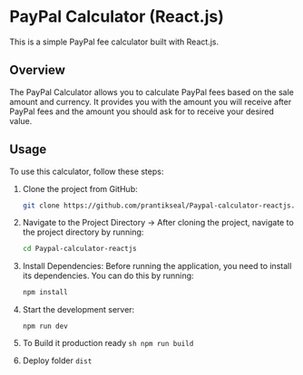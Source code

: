 # PayPal Calculator (React.js)

This is a simple PayPal fee calculator built with React.js.

## Overview

The PayPal Calculator allows you to calculate PayPal fees based on the sale amount and currency. It provides you with the amount you will receive after PayPal fees and the amount you should ask for to receive your desired value.

## Usage

To use this calculator, follow these steps:

1. Clone the project from GitHub:
   ```sh
   git clone https://github.com/prantikseal/Paypal-calculator-reactjs.git``
2. Navigate to the Project Directory -> After cloning the project, navigate to the project directory by running:
    ```sh
   cd Paypal-calculator-reactjs
3. Install Dependencies: Before running the application, you need to install its dependencies. You can do this by running:
   
   ```sh
   npm install
4. Start the development server:
      ```
    npm run dev
   ```
5. To Build it production ready
         ```sh
    npm run build```
7. Deploy folder
```dist```

